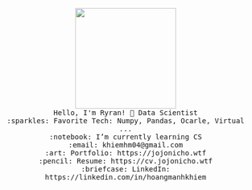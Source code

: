 <p align="center">
  <img src="https://i.imgur.com/IyjFcq1.png" width="200px">
  <br>
  <samp>
    Hello, I'm Ryran! 👋
    Data Scientist<br>
    :sparkles: Favorite Tech: Numpy, Pandas, Ocarle, Virtual ... <br>
    :notebook: I’m currently learning CS <br>
    :email:	khiemhm04@gmail.com <br>
    :art: Portfolio: https://jojonicho.wtf <br>
    :pencil: Resume: https://cv.jojonicho.wtf <br>
    :briefcase: LinkedIn: https://linkedin.com/in/hoangmanhkhiem <br>
  </samp>
</p>
